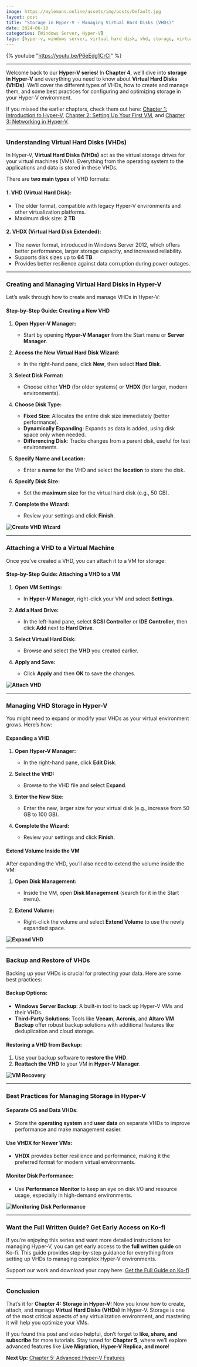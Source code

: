```yaml
---
image: https://mylemans.online/assets/img/posts/Default.jpg
layout: post
title: "Storage in Hyper-V - Managing Virtual Hard Disks (VHDs)"
date: 2024-06-10
categories: [Windows Server, Hyper-V]
tags: [hyper-v, windows server, virtual hard disk, vhd, storage, virtualization, microsoft]
---
```


{% youtube "https://youtu.be/P6eEdg1CrCI" %}

---

Welcome back to our **Hyper-V series**! In **Chapter 4**, we’ll dive into **storage in Hyper-V** and everything you need to know about **Virtual Hard Disks (VHDs)**. We’ll cover the different types of VHDs, how to create and manage them, and some best practices for configuring and optimizing storage in your Hyper-V environment.

If you missed the earlier chapters, check them out here: [Chapter 1: Introduction to Hyper-V](https://mylemans.online/posts/Hyper-V-Chapter1/), [Chapter 2: Setting Up Your First VM](https://mylemans.online/posts/Hyper-V-Chapter2/), and [Chapter 3: Networking in Hyper-V](https://mylemans.online/posts/Hyper-V-Chapter3/).

---

### **Understanding Virtual Hard Disks (VHDs)**

In Hyper-V, **Virtual Hard Disks (VHDs)** act as the virtual storage drives for your virtual machines (VMs). Everything from the operating system to the applications and data is stored in these VHDs.

There are **two main types** of VHD formats:

#### 1. **VHD (Virtual Hard Disk):**
   - The older format, compatible with legacy Hyper-V environments and other virtualization platforms.
   - Maximum disk size: **2 TB**.

#### 2. **VHDX (Virtual Hard Disk Extended):**
   - The newer format, introduced in Windows Server 2012, which offers better performance, larger storage capacity, and increased reliability.
   - Supports disk sizes up to **64 TB**.
   - Provides better resilience against data corruption during power outages.

---

### **Creating and Managing Virtual Hard Disks in Hyper-V**

Let’s walk through how to create and manage VHDs in Hyper-V:

#### **Step-by-Step Guide: Creating a New VHD**

1. **Open Hyper-V Manager:**
   - Start by opening **Hyper-V Manager** from the Start menu or **Server Manager**.

2. **Access the New Virtual Hard Disk Wizard:**
   - In the right-hand pane, click **New**, then select **Hard Disk**.

3. **Select Disk Format:**
   - Choose either **VHD** (for older systems) or **VHDX** (for larger, modern environments).

4. **Choose Disk Type:**
   - **Fixed Size**: Allocates the entire disk size immediately (better performance).
   - **Dynamically Expanding**: Expands as data is added, using disk space only when needed.
   - **Differencing Disk**: Tracks changes from a parent disk, useful for test environments.

5. **Specify Name and Location:**
   - Enter a **name** for the VHD and select the **location** to store the disk.

6. **Specify Disk Size:**
   - Set the **maximum size** for the virtual hard disk (e.g., 50 GB).

7. **Complete the Wizard:**
   - Review your settings and click **Finish**.

**![Create VHD Wizard](https://www.altaro.com/hyper-v/wp-content/uploads/2015/10/addvhd__format.png)**

---

### **Attaching a VHD to a Virtual Machine**

Once you’ve created a VHD, you can attach it to a VM for storage:

#### **Step-by-Step Guide: Attaching a VHD to a VM**

1. **Open VM Settings:**
   - In **Hyper-V Manager**, right-click your VM and select **Settings**.

2. **Add a Hard Drive:**
   - In the left-hand pane, select **SCSI Controller** or **IDE Controller**, then click **Add** next to **Hard Drive**.

3. **Select Virtual Hard Disk:**
   - Browse and select the **VHD** you created earlier.

4. **Apply and Save:**
   - Click **Apply** and then **OK** to save the changes.

**![Attach VHD](https://askme4tech.com//sites/default/files/attach-existing-vhdx-hyperv/created-vm/step3.png)**

---

### **Managing VHD Storage in Hyper-V**

You might need to expand or modify your VHDs as your virtual environment grows. Here’s how:

#### **Expanding a VHD**

1. **Open Hyper-V Manager:**
   - In the right-hand pane, click **Edit Disk**.

2. **Select the VHD:**
   - Browse to the VHD file and select **Expand**.

3. **Enter the New Size:**
   - Enter the new, larger size for your virtual disk (e.g., increase from 50 GB to 100 GB).

4. **Complete the Wizard:**
   - Review your settings and click **Finish**.

#### **Extend Volume Inside the VM**

After expanding the VHD, you’ll also need to extend the volume inside the VM:

1. **Open Disk Management:**
   - Inside the VM, open **Disk Management** (search for it in the Start menu).

2. **Extend Volume:**
   - Right-click the volume and select **Extend Volume** to use the newly expanded space.

**![Expand VHD](https://www.nakivo.com/blog/wp-content/uploads/2019/07/Choose-Action-Increase-Disk-Size-in-Hyper-V.webp)**

---

### **Backup and Restore of VHDs**

Backing up your VHDs is crucial for protecting your data. Here are some best practices:

#### **Backup Options:**

- **Windows Server Backup**: A built-in tool to back up Hyper-V VMs and their VHDs.
- **Third-Party Solutions**: Tools like **Veeam**, **Acronis**, and **Altaro VM Backup** offer robust backup solutions with additional features like deduplication and cloud storage.

#### **Restoring a VHD from Backup:**

1. Use your backup software to **restore the VHD**.
2. **Reattach the VHD** to your VM in **Hyper-V Manager**.

**![VM Recovery](https://www.ubackup.com/screenshot/en/acbn/others/restore-hyper-v-virtual-machine-from-windows-server-backup/select-items-to-recover.png)**

---

### **Best Practices for Managing Storage in Hyper-V**

#### **Separate OS and Data VHDs:**
   - Store the **operating system** and **user data** on separate VHDs to improve performance and make management easier.

#### **Use VHDX for Newer VMs:**
   - **VHDX** provides better resilience and performance, making it the preferred format for modern virtual environments.

#### **Monitor Disk Performance:**
   - Use **Performance Monitor** to keep an eye on disk I/O and resource usage, especially in high-demand environments.

**![Monitoring Disk Performance](https://www.nakivo.com/blog/wp-content/uploads/2020/12/Hyper-V-performance-monitoring-by-using-Performance-Monitor.webp)**

---

### **Want the Full Written Guide? Get Early Access on Ko-fi**

If you’re enjoying this series and want more detailed instructions for managing Hyper-V, you can get early access to the **full written guide** on Ko-fi. This guide provides step-by-step guidance for everything from setting up VHDs to managing complex Hyper-V environments.

Support our work and download your copy here: [Get the Full Guide on Ko-fi](https://ko-fi.com/s/4dd04dba14)

---

### **Conclusion**

That’s it for **Chapter 4: Storage in Hyper-V**! Now you know how to create, attach, and manage **Virtual Hard Disks (VHDs)** in Hyper-V. Storage is one of the most critical aspects of any virtualization environment, and mastering it will help you optimize your VMs.

If you found this post and video helpful, don’t forget to **like, share, and subscribe** for more tutorials. Stay tuned for **Chapter 5**, where we’ll explore advanced features like **Live Migration, Hyper-V Replica, and more**!

**Next Up:** [Chapter 5: Advanced Hyper-V Features](https://mylemans.online/posts/Hyper-V-Chapter5/)

